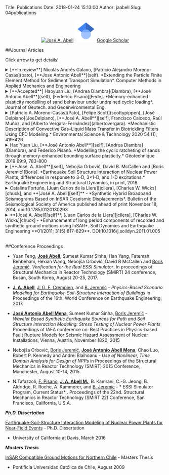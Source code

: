 Title: Publications
Date: 2018-01-24 15:13:00
Author: jaabell
Slug: 04publications


<center>
<a title="José A. Abell" href="https://www.researchgate.net/profile/Jose_Abell/"><img src="https://www.researchgate.net/images/public/profile_share_badge.png" alt="José A. Abell" /></a>
<a href="https://scholar.google.com/citations?user=mcmCTfQAAAAJ&hl=en"><img height="70px" src="/images/other/gscholar.png" alt="José A. Abell" />Google Scholar</a>
</center>


##Journal Articles

Click arrow to get details!




<details markdown="1">
<summary> [**In review**] 
Nicolás Andrés Galano, [Patricio Alejandro Moreno-Casas](pato), [**Jose Antonio Abell**](self). *Extending the Particle Finite Element Method for Sediment Transport Simulation*. Computer Methods in Applied Mechanics and Engineering
</summary>

####Abstract

The present work extends the capabilities of the Particle Finite Element Method
(PFEM), which allows modeling of soil-fluid-structure interaction problems, to allow the
modeling of sediment transport and scouring effects. This is accomplished by
implementing scouring rules on an evolving scourable-interface, i.e. the interface
surface between fluid and soil. The proposed method improves upon previous
proposals by jointly capturing both the temporal and spatial scales of scouring
evolution, as shown in the presented validation exercise, and also because its
parametrization is conforms with commonplace engineering procedures for scouring
prediction. The extension preserves desirable PFEM properties such as conservation
of mass, mesh-size independence, and stability of the numerical solution of the PFEM
equations.

</details>



<details markdown="1">
<summary> 
 [**Accepted**] Haoyuan Liu, [Andrea Diambra](Diambra), [**José Antonio Abell**](self), [Federico Pisanò][Fede]. *Memory-enhanced plasticity modelling of sand behaviour under undrained cyclic loading*. Journal of Geotech. and Geoenvironmental Eng.
</summary>

####Abstract

</details>




<details markdown="1">
<summary> 
 [Patricio A. Moreno-Casas](Pato), [Felipe Scott](scottypippen), [José Delpiano](JoeDelpiano), [**José A. Abell**][self], Francisco Caicedo, Raúl Muñoz, and [Alberto Vergara-Fernández](albertovergara). *Mechanistic Description of Convective Gas–Liquid Mass Transfer in Biotrickling Filters Using CFD Modeling.* Environmental Science & Technology 2020 54 (1), 419-426
</summary>

####Abstract




</details>




<details markdown="1">
<summary> 
 Hao Yuan Liu, [**José Antonio Abell**][self], [Andrea Diambra](Diambra), and Federico Pisanò. *Modelling the cyclic ratcheting of sands through memory-enhanced bounding surface plasticity.* Géotechnique 2019 69:9, 783-800
</summary>

![Fig 1](https://www.dropbox.com/s/sqc6efifafocw2c/fig1-deviatoric.png?raw=1)
![Fig 2](https://www.dropbox.com/s/clz3s9odnbze3xg/fig2-response.png?raw=1)

####Abstract

{! content/abstracts/paper04-abstract.md !}

[[PDF](https://www.researchgate.net/publication/328211282_Modelling_the_cyclic_ratcheting_of_sands_through_memory-enhanced_bounding_surface_plasticity)}
[[BLOG]({filename}../posts/Publications/paper04-modelling-the-cyclic-ratcheting-of-sands-through-memory-enhanced-bounding-surface-plasticity.rst)]

</details>





<details markdown="1">
<summary> 
 [**José. A. Abell**][self], Nebojša Orbović, David B. McCallen and [Boris Jeremić][Boris]. *Earthquake Soil Structure Interaction of Nuclear Power Plants, differences in response to 3-D, 3×1-D, and 1-D excitations.* Earthquake Engineering and Structural Dynamics, in print, 2018.
</summary>





</details>




<details markdown="1">
<summary> 
 Catalina Fortuño, [Juan Carlos de la Llera][jcllera], [Charles W. Wicks][chuck], and **[José A. Abell][self]** - *Synthetic Hybrid Broadband Seismograms Based on InSAR Coseismic Displacements*. Bulletin of the Seismological Society of America published ahead of print November 18, 2014, doi:10.1785/0120130293
</summary>

####Abstract




</details>




<details markdown="1">
<summary> 
 **[José A. Abell][self]**, [Juan Carlos de la Llera][jcllera], [Charles W. Wicks][chuck] - *Enhancement of long period components of recorded and synthetic ground motions using InSAR*. Soil Dynamics and Earthquake Engineering **01/2011; 31(5):817-829**. DOI:10.1016/j.soildyn.2011.01.005
</summary>

####Abstract




</details>



<br>

##Conference Proceedings

- Yuan Feng, [**José Abell**][self], Sumeet Kumar Sinha, Han Yang, Fatemah Behbehani, Hexian Wang, Nebojša Orbović, David B McCallen and [Boris Jeremić][Boris]. *Verification for the Real ESSI Simulator*. In proceedings of Structural Mechanics in Reactor Technology (SMiRT) 24 conference, Busan, South Korea, August 20-25, 2017.

- [**J. A. Abell**][self], [J. G. F. Crempien](Georgie), and [B. Jeremić][Boris] - *Physics-Based Scenario Modeling for Earthquake-Soil-Structure Interaction of Buildings* in Proceedings of the 16th. World Conference on Earthquake Engineering, 2017.

-  [**José Antonio Abell Mena**][self], Sumeet Kumar Sinha, [Boris Jeremić][Boris] - *Wavelet Based Synthetic Earthquake Sources for Path and Soil Structure Interaction Modeling: Stress Testing of Nuclear Power Plants* Proceedings of IAEA conference on: Best Practices in Physics-based Fault Rupture Models for Seismic Hazard Assessment of Nuclear Installations, Vienna, Austria, November 1820, 2015


- Nebojša Orbović, [Boris Jeremić][Boris], [**José Antonio Abell Mena**][self], Chao Luo, Robert P. Kennedy and Andrei Blaihoanu - *Use of Nonlinear, Time Domain Analysis for Design of NPPs* in Proceedings of the Structural Mechanics in Reactor Technology (SMiRT) 2015 Conference, Manchester, August 10-14, 2015.

-   N.Tafazzoli, [F. Pisanò][Fede], [**J. A. Abell M.**][self], B. Kamrani, C.-G. Jeong, B. Aldridge, R. Roche, A. Kammerer, and [B. Jeremic][Boris] - * ESSI Simulator Program, Current Status* . Proceedings of the 22nd. Structural Mechanics in Reactor Technology (SMiRT 22) Conference, San Francisco, California, U.S.A. 

***Ph.D. Dissertation***

[Earthquake-Soil-Structure Interaction Modeling of Nuclear Power Plants for Near-Field Events](phdthesis) - Ph.D. Dissertation
- University of California at Davis, March 2016

***Masters Thesis***

[InSAR Compatible Ground Motions for Northern Chile](msthesis)  - Masters Thesis
- Pontificia Universidad Católica de Chile, August 2009


  [self]: https://www.researchgate.net/researcher/2024071206_Jose_A_Abell/
  [jcllera]: https://www.researchgate.net/researcher/58984602_Juan_Carlos_de_la_Llera/
  [chuck]: https://www.researchgate.net/researcher/2023911886_Charles_W_Wicks/
  [msthesis]: https://www.google.com/url?sa=t&rct=j&q=&esrc=s&source=web&cd=1&ved=0CDEQFjAA&url=http%3A%2F%2Frepositorio.uc.cl%2Fxmlui%2Fbitstream%2Fhandle%2F123456789%2F1361%2F530502.pdf%3Fsequence%3D1&ei=ml5DUpydEYrsiQLwkYCgBQ&usg=AFQjCNFeYk9L7MuTKpYj0U1Qu9Kg4hY7Ww&sig2=qjOobpxRQuOcvlljvLmOxg
  [phdthesis]: https://www.dropbox.com/s/bgnqt9wj0nm8ru4/Abell%20-%202016%20-%20Earthquake-Soil-Structure%20Interaction%20Modeling%20of%20Nuclear%20Power%20Plants%20for%20Near-Field%20Events.pdf?dl=0
  [Fede]: https://online-learning.tudelft.nl/instructors/federico-pisano/
  [Boris]: http://sokocalo.engr.ucdavis.edu/~jeremic/Bib_WWW.html
  [Diambra]: http://www.bristol.ac.uk/engineering/people/andrea-diambra/
  [Pato]: https://ing.uandes.cl/academicos/moreno-patricio/
  [JoeDelpiano]: https://ing.uandes.cl/academicos/delpiano-jose-francisco/
  [scottypippen]: https://ing.uandes.cl/academicos/scott-felipe/
  [albertovergara]: https://ing.uandes.cl/academicos/vergara-fernandez-alberto/
  [Georgie]: https://www.ing.uc.cl/academicos-e-investigadores/jorge-gustavo-federico-crempien-de-la-carrera/

